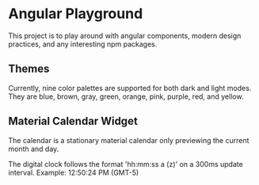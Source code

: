 # Angular Playground
This project is to play around with angular components, modern design practices, and any interesting npm packages.

## Themes
Currently, nine color palettes are supported for both dark and light modes.
They are blue, brown, gray, green, orange, pink, purple, red, and yellow.

## Material Calendar Widget
The calendar is a stationary material calendar only previewing the current month and day.

The digital clock follows the format 'hh:mm:ss a (z)' on a 300ms update interval. Example: 12:50:24 PM (GMT-5)

